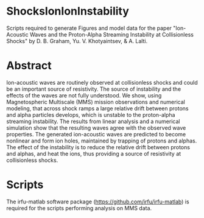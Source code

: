 # ShocksIonIonInstability

Scripts required to generate Figures and model data for the paper "Ion-Acoustic Waves and the Proton-Alpha Streaming Instability at Collisionless Shocks" by D. B. Graham, Yu. V. Khotyaintsev, & A. Lalti. 

# Abstract

Ion-acoustic waves are routinely observed at collisionless shocks and could be an important source of resistivity. The source of instability and the effects of the waves are not fully understood. We show, using Magnetospheric Multiscale (MMS) mission observations and numerical modeling, that across shock ramps a large relative drift between protons and alpha particles develops, which is unstable to the proton-alpha streaming instability. The results from linear analysis and a numerical simulation show that the resulting waves agree with the observed wave properties. The generated ion-acoustic waves are predicted to become nonlinear and form ion holes, maintained by trapping of protons and alphas. The effect of the instability is to reduce the relative drift between protons and alphas, and heat the ions, thus providing a source of resistivity at collisionless shocks.

# Scripts

The irfu-matlab software package (https://github.com/irfu/irfu-matlab) is required for the scripts performing analysis on MMS data.
